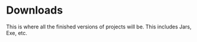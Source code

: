 # Downloads
This is where all the finished versions of projects will be.
This includes Jars, Exe, etc. 
